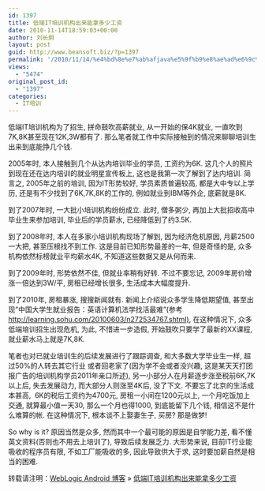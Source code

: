 ```yaml
---
id: 1397
title: 低端IT培训机构出来能拿多少工资
date: 2010-11-14T18:59:03+00:00
author: 刘长炯
layout: post
guid: http://www.beansoft.biz/?p=1397
permalink: '/2010/11/14/%e4%bd%8e%e7%ab%afjava%e5%9f%b9%e8%ae%ad%e6%9c%ba%e6%9e%84%e5%87%ba%e6%9d%a5%e8%83%bd%e6%8b%bf%e5%a4%9a%e5%b0%91%e5%b7%a5%e8%b5%84/'
views:
  - "5474"
original_post_id:
  - "1397"
categories:
  - IT培训
---
```

低端IT培训机构为了招生, 拼命鼓吹高薪就业, 从一开始的保4K就业, 一直吹到7K,8K甚至现在12K,3W都有了. 那么笔者就工作中实际接触到的情况来聊聊培训生出来到底能挣几个钱.

2005年时, 本人接触到几个从达内培训毕业的学员, 工资约为6K. 这几个人的照片到现在还在达内培训的就业明星宣传板上, 这也是我第一次了解到了达内培训. 简言之, 2005年之前的培训, 因为IT形势较好, 学员素质普遍较高, 都是大中专以上学历, 还是有不少找到了6K,7K,8K的工作的, 例如就业到IBM等外企, 底薪就是8K.

到了2007年时, 一大批小培训机构纷纷成立. 此时, 僧多粥少, 再加上大批招收高中毕业生来参加培训, 毕业后的学员薪水, 已经降低到了约3.5K.

到了2008年时, 本人在多家小培训机构现场了解到, 因为经济危机原因, 月薪2500一大把, 甚至压根找不到工作. 这是目前已知形势最差的一年, 但是奇怪的是, 众多机构依然标榜就业平均薪水4K, 不知道这些数据又是从何而来.

到了2009年时, 形势依然不佳, 但就业率稍有好转. 不过不要忘记, 2009年房价增涨一倍达到3W/平, 房租已经增长很多, 生活成本大幅度提升.

到了2010年, 房租暴涨, 搜搜新闻就有. 新闻上介绍说众多学生降低期望值, 甚至出现&#8221;中国大学生就业报告：英语计算机法学找活最难&#8221;(参考 <http://learning.sohu.com/20100603/n272534767.shtml)>, 在这种情况下, 众多低端培训招生出现危机, 为此, 不惜进一步造假, 开始鼓吹只要学了最新的XX课程, 就业薪水马上就是7K,8K.

笔者也对已就业培训生的后续发展进行了跟踪调查, 和大多数大学毕业生一样, 超过50%的人转去其它行业 或者回老家了(因为学不会或者没兴趣, 这是某天天打团报广告的培训机构学员2011年亲口所述), 另一小部分人在月薪逐步涨至税前6K,7K以上后, 失去发展动力, 而大部分人则涨至4K后, 没了下文. 不要忘了北京的生活成本甚高,  6K的税后工资约为4700元, 房租一小间在1200元以上, 一个月吃饭加上交通, 就算最小值一天30, 那么一个月也得1000, 到底能留下几个钱, 相信这不是什么难算的帐. 在这种情况下, 根本谈不上娶妻生子, 买房? 那是做梦!

So why is it? 原因当然是众多, 然而其中一个最可能的原因是自学能力差, 看不懂英文资料(否则也不用去上培训了), 导致后续发展乏力. 大形势来说, 目前IT行业能吸收的程序员有限, 不如工厂能吸收的多, 因此导致供大于求, 这时要加薪自然是相当的困难.

转载请注明：[WebLogic Android 博客](http://www.beansoft.biz) &raquo; [低端IT培训机构出来能拿多少工资](http://www.beansoft.biz/2010/11/14/%e4%bd%8e%e7%ab%afjava%e5%9f%b9%e8%ae%ad%e6%9c%ba%e6%9e%84%e5%87%ba%e6%9d%a5%e8%83%bd%e6%8b%bf%e5%a4%9a%e5%b0%91%e5%b7%a5%e8%b5%84/)